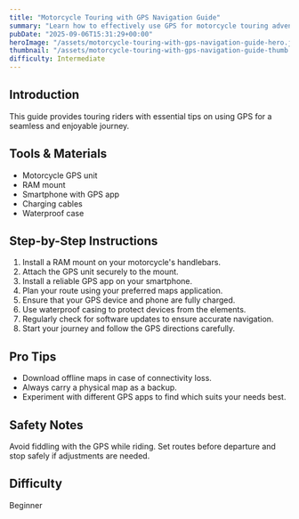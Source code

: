 ```yaml
---
title: "Motorcycle Touring with GPS Navigation Guide"
summary: "Learn how to effectively use GPS for motorcycle touring adventures."
pubDate: "2025-09-06T15:31:29+00:00"
heroImage: "/assets/motorcycle-touring-with-gps-navigation-guide-hero.jpg"
thumbnail: "/assets/motorcycle-touring-with-gps-navigation-guide-thumb.jpg"
difficulty: Intermediate
---
```


<h2>Introduction</h2>
<p>This guide provides touring riders with essential tips on using GPS for a seamless and enjoyable journey.</p>
<h2>Tools & Materials</h2>
<ul>
  <li>Motorcycle GPS unit</li>
  <li>RAM mount</li>
  <li>Smartphone with GPS app</li>
  <li>Charging cables</li>
  <li>Waterproof case</li>
</ul>
<h2>Step-by-Step Instructions</h2>
<ol>
  <li>Install a RAM mount on your motorcycle's handlebars.</li>
  <li>Attach the GPS unit securely to the mount.</li>
  <li>Install a reliable GPS app on your smartphone.</li>
  <li>Plan your route using your preferred maps application.</li>
  <li>Ensure that your GPS device and phone are fully charged.</li>
  <li>Use waterproof casing to protect devices from the elements.</li>
  <li>Regularly check for software updates to ensure accurate navigation.</li>
  <li>Start your journey and follow the GPS directions carefully.</li>
</ol>
<h2>Pro Tips</h2>
<ul>
  <li>Download offline maps in case of connectivity loss.</li>
  <li>Always carry a physical map as a backup.</li>
  <li>Experiment with different GPS apps to find which suits your needs best.</li>
</ul>
<h2>Safety Notes</h2>
<p>Avoid fiddling with the GPS while riding. Set routes before departure and stop safely if adjustments are needed.</p>
<h2>Difficulty</h2>
<p>Beginner</p>